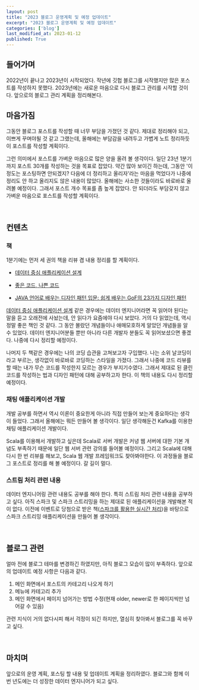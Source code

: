```yaml
---
layout: post
title: "2023 블로그 운영계획 및 예정 업데이트"
excerpt: "2023 블로그 운영계획 및 예정 업데이트"
categories: ['blog']
last_modified_at: 2023-01-12
published: True
---
```


## 들어가며

2022년이 끝나고 2023년이 시작되었다. 작년에 깃헙 블로그를 시작했지만 많은 포스트를 작성하지 못했다. 2023년에는 새로운 마음으로 다시 블로그 관리를 시작할 것이다. 앞으로의 블로그 관리 계획을 정리해본다.

## 마음가짐

그동안 블로그 포스트를 작성할 때 너무 부담을 가졌던 것 같다. 제대로 정리해야 되고, 이쁘게 꾸며야될 것 같고 그랬는데, 올해에는 부담감을 내려두고 가볍게 노트 정리하듯이 포스트를 작성할 계획이다.

그런 의미에서 포스트를 가벼운 마음으로 많은 양을 올려 볼 생각이다. 일단 23년 1분기까지 포스트 30개를 작성하는 것을 목표로 잡았다. 약간 많아 보이긴 하는데, 그동안 '이정도는 포스팅하면 안되겠지? 다음에 더 정리하고 올리자'라는 마음을 먹었다가 나중에 정리도 안 하고 올리지도 않은 내용이 많았다. 올해에는 사소한 것들이라도 바로바로 올려볼 예정이다. 그래서 포스트 개수 목표를 좀 높게 잡았다. 안 되더라도 부담갖지 않고 가벼운 마음으로 포스트를 작성할 계획이다.

<br/>

## 컨텐츠

### 책

1분기에는 먼저 세 권의 책을 리뷰 겸 내용 정리를 할 계획이다.

- [데이터 중심 애플리케이션 설계](https://product.kyobobook.co.kr/detail/S000001766328)

- [좋은 코드, 나쁜 코드](https://product.kyobobook.co.kr/detail/S000061353995)

- [JAVA 언어로 배우는 디자인 패턴 입문: 쉽게 배우는 GoF의 23가지 디자인 패턴](https://product.kyobobook.co.kr/detail/S000200311846)

[데이터 중심 애플리케이션 설계](https://product.kyobobook.co.kr/detail/S000001766328) 같은 경우에는 데이터 엔지니어라면 꼭 읽어야 된다는 말을 듣고 오래전에 사놨는데, 안 읽다가 요즘에야 다시 보았다. 거의 다 읽었는데, 역시 정말 좋은 책인 것 같다. 그 동안 몰랐던 개념들이나 애매모호하게 알았던 개념들을 알 수 있었다. 데이터 엔지니어분들 뿐만 아니라 다른 개발자 분들도 꼭 읽어보셨으면 좋겠다. 나중에 다시 정리할 예정이다.

나머지 두 책같은 경우에는 나의 코딩 습관을 고쳐보고자 구입했다. 나는 소위 날코딩이라고 부르는, 생각없이 바로바로 코딩하는 스타일을 가졌다. 그래서 나중에 코드 리뷰를 할 때는 내가 무슨 코드를 작성한지 모르는 경우가 부지기수였다. 그래서 제대로 된 클린 코드를 작성하는 법과 디자인 패턴에 대해 공부하고자 한다. 이 책의 내용도 다시 정리할 예정이다.

### 채팅 애플리케이션 개발

개발 공부를 하면서 역시 이론이 중요한게 아니라 직접 만들어 보는게 중요하다는 생각이 들었다. 그래서 올해에는 뭐든 만들어 볼 생각이다. 일단 생각해둔건 Kafka를 이용한 채팅 애플리케이션 개발이다.

Scala를 이용해서 개발하고 싶은데 Scala로 서버 개발은 커녕 웹 서버에 대한 기본 개념도 부족하기 때문에 일단 웹 서버 관련 강의를 들어볼 예정이다. 그리고 Scala에 대해 다시 한 번 리뷰를 해보고, Scala 웹 개발 프레임워크도 찾아봐야한다. 이 과정들을 블로그 포스트로 정리를 해 볼 예정이다. 갈 길이 멀다.

### 스트림 처리 관련 내용

데이터 엔지니어링 관련 내용도 공부를 해야 한다. 특히 스트림 처리 관련 내용을 공부하고 싶다. 아직 스파크 및 스파크 스트리밍을 하는 제대로 된 애플리케이션을 개발해본 적이 없다. 이전에 이벤트로 당첨으로 받은 책([스파크를 활용한 실시간 처리](https://product.kyobobook.co.kr/detail/S000001810360))을 바탕으로 스파크 스트리밍 애플리케이션을 만들어 볼 생각이다. 

<br/>

## 블로그 관련

얼마 전에 블로그 테마를 변경하긴 하였지만, 아직 블로그 모습이 많이 부족하다. 앞으로의 업데이트 예정 사항은 다음과 같다.

1. 메인 화면에서 포스트의 카테고리 나오게 하기
2. 메뉴에 카테고리 추가
3. 메인 화면에서 페이지 넘어가는 방법 수정(현재 older, newer로 한 페이지씩만 넘어갈 수 있음)

관련 지식이 거의 없다시피 해서 걱정이 되긴 하지만, 열심히 찾아봐서 블로그를 꼭 바꾸고 싶다.

<br/>

## 마치며

앞으로의 운영 계획, 포스팅 할 내용 및 업데이트 계획을 정리하였다. 블로그와 함께 이번 년도에는 더 성장한 데이터 엔지니어가 되고 싶다.

